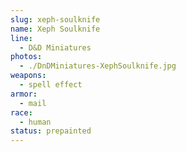 ```yaml
---
slug: xeph-soulknife
name: Xeph Soulknife
line:
  - D&D Miniatures
photos:
  - ./DnDMiniatures-XephSoulknife.jpg
weapons:
  - spell effect
armor:
  - mail
race:
  - human
status: prepainted
---
```

